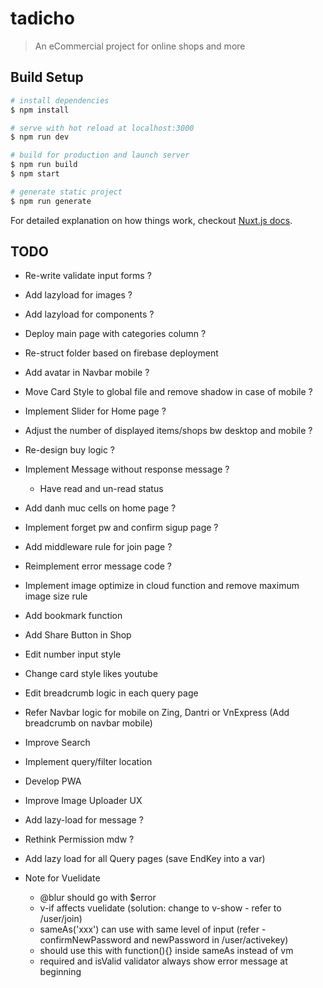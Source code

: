 # tadicho

> An eCommercial project for online shops and more

## Build Setup

``` bash
# install dependencies
$ npm install

# serve with hot reload at localhost:3000
$ npm run dev

# build for production and launch server
$ npm run build
$ npm start

# generate static project
$ npm run generate
```

For detailed explanation on how things work, checkout [Nuxt.js docs](https://nuxtjs.org).

## TODO

* Re-write validate input forms ?
* Add lazyload for images ?
* Add lazyload for components ?
* Deploy main page with categories column ?
* Re-struct folder based on firebase deployment
* Add avatar in Navbar mobile ?
* Move Card Style to global file and remove shadow in case of mobile ?
* Implement Slider for Home page ?
* Adjust the number of displayed items/shops bw desktop and mobile ?
* Re-design buy logic ?
* Implement Message without response message ?
  * Have read and un-read status
* Add danh muc cells on home page ?
* Implement forget pw and confirm sigup page ?
* Add middleware rule for join page ?
* Reimplement error message code ?

* Implement image optimize in cloud function and remove maximum image size rule
* Add bookmark function
* Add Share Button in Shop
* Edit number input style
* Change card style likes youtube
* Edit breadcrumb logic in each query page
* Refer Navbar logic for mobile on Zing, Dantri or VnExpress (Add breadcrumb on navbar mobile)
* Improve Search
* Implement query/filter location
* Develop PWA
* Improve Image Uploader UX
* Add lazy-load for message ?
* Rethink Permission mdw ?
* Add lazy load for all Query pages (save EndKey into a var)

* Note for Vuelidate
  * @blur should go with $error
  * v-if affects vuelidate (solution: change to v-show - refer to /user/join)
  * sameAs('xxx') can use with same level of input (refer - confirmNewPassword and newPassword in /user/activekey)
  * should use this with function(){} inside sameAs instead of vm
  * required and isValid validator always show error message at beginning